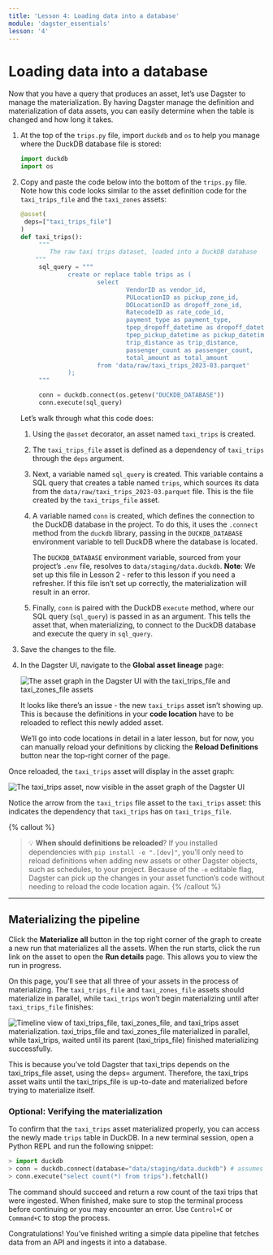 ```yaml
---
title: 'Lesson 4: Loading data into a database'
module: 'dagster_essentials'
lesson: '4'
---
```


# Loading data into a database

Now that you have a query that produces an asset, let’s use Dagster to manage the materialization. By having Dagster manage the definition and materialization of data assets, you can easily determine when the table is changed and how long it takes.

1. At the top of the `trips.py` file, import `duckdb` and `os` to help you manage where the DuckDB database file is stored:

   ```python
   import duckdb
   import os
   ```

2. Copy and paste the code below into the bottom of the `trips.py` file. Note how this code looks similar to the asset definition code for the `taxi_trips_file` and the `taxi_zones` assets:

   ```python
   @asset(
   	deps=["taxi_trips_file"]
   )
   def taxi_trips():
   		"""
           The raw taxi trips dataset, loaded into a DuckDB database
       """
   		sql_query = """
   				create or replace table trips as (
   						select
   								VendorID as vendor_id,
   								PULocationID as pickup_zone_id,
   								DOLocationID as dropoff_zone_id,
   								RatecodeID as rate_code_id,
   								payment_type as payment_type,
   								tpep_dropoff_datetime as dropoff_datetime,
   								tpep_pickup_datetime as pickup_datetime,
   								trip_distance as trip_distance,
   								passenger_count as passenger_count,
   								total_amount as total_amount
   						from 'data/raw/taxi_trips_2023-03.parquet'
   				);
   		"""

   		conn = duckdb.connect(os.getenv("DUCKDB_DATABASE"))
   		conn.execute(sql_query)
   ```

   Let’s walk through what this code does:

   1. Using the `@asset` decorator, an asset named `taxi_trips` is created.
   2. The `taxi_trips_file` asset is defined as a dependency of `taxi_trips` through the `deps` argument.
   3. Next, a variable named `sql_query` is created. This variable contains a SQL query that creates a table named `trips`, which sources its data from the `data/raw/taxi_trips_2023-03.parquet` file. This is the file created by the `taxi_trips_file` asset.
   4. A variable named `conn` is created, which defines the connection to the DuckDB database in the project. To do this, it uses the `.connect` method from the `duckdb` library, passing in the `DUCKDB_DATABASE` environment variable to tell DuckDB where the database is located.

      The `DUCKDB_DATABASE` environment variable, sourced from your project’s `.env` file, resolves to `data/staging/data.duckdb`. **Note**: We set up this file in Lesson 2 - refer to this lesson if you need a refresher. If this file isn’t set up correctly, the materialization will result in an error.

   5. Finally, `conn` is paired with the DuckDB `execute` method, where our SQL query (`sql_query`) is passed in as an argument. This tells the asset that, when materializing, to connect to the DuckDB database and execute the query in `sql_query`.

3. Save the changes to the file.
4. In the Dagster UI, navigate to the **Global asset lineage** page:

   ![The asset graph in the Dagster UI with the taxi_trips_file and taxi_zones_file assets](/images/dagster-essentials/lesson-4/asset-graph.png)

   It looks like there’s an issue - the new `taxi_trips` asset isn’t showing up. This is because the definitions in your **code location** have to be reloaded to reflect this newly added asset.

   We’ll go into code locations in detail in a later lesson, but for now, you can manually reload your definitions by clicking the **Reload Definitions** button near the top-right corner of the page.

Once reloaded, the `taxi_trips` asset will display in the asset graph:

![The taxi_trips asset, now visible in the asset graph of the Dagster UI](/images/dagster-essentials/lesson-4/taxi-trips-in-asset-graph.png)

Notice the arrow from the `taxi_trips` file asset to the `taxi_trips` asset: this indicates the dependency that `taxi_trips` has on `taxi_trips_file`.

{% callout %}
> 💡 **When should definitions be reloaded**? If you installed dependencies with `pip install -e ".[dev]"`, you’ll only need to reload definitions when adding new assets or other Dagster objects, such as schedules, to your project. Because of the `-e` editable flag, Dagster can pick up the changes in your asset function’s code without needing to reload the code location again.
{% /callout %} 

---

## Materializing the pipeline

Click the **Materialize all** button in the top right corner of the graph to create a new run that materializes all the assets. When the run starts, click the run link on the asset to open the **Run details** page. This allows you to view the run in progress.

On this page, you’ll see that all three of your assets in the process of materializing. The `taxi_trips_file` and `taxi_zones_file` assets should materialize in parallel, while `taxi_trips` won’t begin materializing until after `taxi_trips_file` finishes:

![Timeline view of taxi_trips_file, taxi_zones_file, and taxi_trips asset materialization. taxi_trips_file and taxi_zones_file materialized in parallel, while taxi_trips, waited until its parent (taxi_trips_file) finished materializing successfully.](/images/dagster-essentials/lesson-4/materialization-graph.png)

This is because you’ve told Dagster that taxi_trips depends on the taxi_trips_file asset, using the deps= argument. Therefore, the taxi_trips asset waits until the taxi_trips_file is up-to-date and materialized before trying to materialize itself.

### Optional: Verifying the materialization

To confirm that the `taxi_trips` asset materialized properly, you can access the newly made `trips` table in DuckDB. In a new terminal session, open a Python REPL and run the following snippet:

```python
> import duckdb
> conn = duckdb.connect(database="data/staging/data.duckdb") # assumes you're writing to the same destination as specified in .env.example
> conn.execute("select count(*) from trips").fetchall()
```

The command should succeed and return a row count of the taxi trips that were ingested. When finished, make sure to stop the terminal process before continuing or you may encounter an error. Use `Control+C` or `Command+C` to stop the process.

Congratulations! You’ve finished writing a simple data pipeline that fetches data from an API and ingests it into a database.
